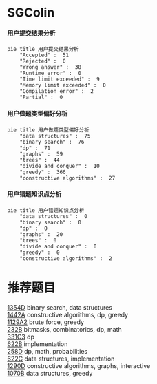 # SGColin

<!-- tabs:start -->



#### **用户提交结果分析**

```mermaid
pie title 用户提交结果分析
    "Accepted" :  51
    "Rejected" :  0
    "Wrong answer" :  38
    "Runtime error" :  0
    "Time limit exceeded" :  9
    "Memory limit exceeded" :  0
    "Compilation error" :  2
    "Partial" :  0
```

#### **用户做题类型偏好分析**

```mermaid
pie title 用户做题类型偏好分析
    "data structures" :  75
    "binary search" :  76
    "dp" :  71
    "graphs" :  59
    "trees" :  44
    "divide and conquer" :  10
    "greedy" :  366
    "constructive algorithms" :  27
```
#### **用户错题知识点分析**

```mermaid
pie title 用户错题知识点分析
    "data structures" :  0
    "binary search" :  0
    "dp" :  0
    "graphs" :  20
    "trees" :  0
    "divide and conquer" :  0
    "greedy" :  0
    "constructive algorithms" :  2
```



<!-- tabs:end -->
# 推荐题目
[1354D](https://codeforces.com/contest/1354/problem/D)		binary search,
                        data structures		  
[1442A](https://codeforces.com/contest/1442/problem/A)		constructive algorithms,
                        dp,
                        greedy		  
[1129A2](https://codeforces.com/contest/1129A/problem/2)		brute force,
                        greedy		  
[232B](https://codeforces.com/contest/232/problem/B)		bitmasks,
                        combinatorics,
                        dp,
                        math		  
[331C3](https://codeforces.com/contest/331C/problem/3)		dp		  
[622B](https://codeforces.com/contest/622/problem/B)		implementation		  
[258D](https://codeforces.com/contest/258/problem/D)		dp,
                        math,
                        probabilities		  
[622C](https://codeforces.com/contest/622/problem/C)		data structures,
                        implementation		  
[1290D](https://codeforces.com/contest/1290/problem/D)		constructive algorithms,
                        graphs,
                        interactive		  
[1070B](https://codeforces.com/contest/1070/problem/B)		data structures,
                        greedy		  
